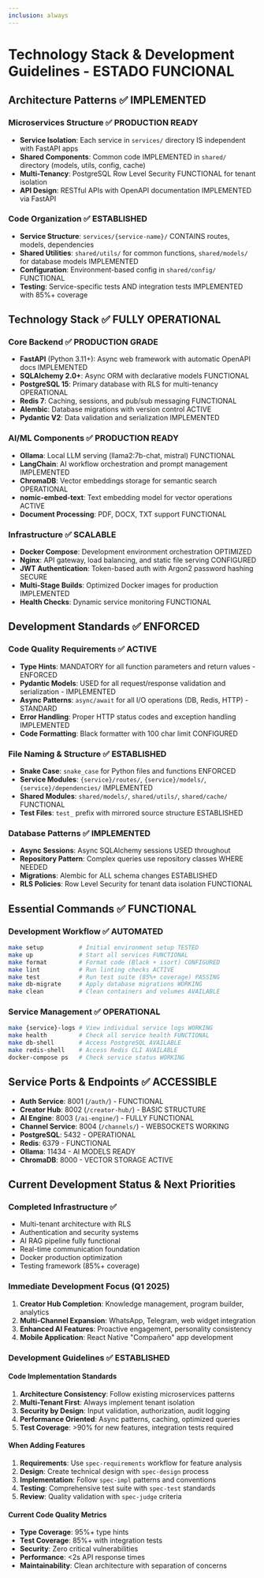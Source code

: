 ```yaml
---
inclusion: always
---
```


# Technology Stack & Development Guidelines - ESTADO FUNCIONAL

## Architecture Patterns ✅ IMPLEMENTED

### Microservices Structure ✅ PRODUCTION READY
- **Service Isolation**: Each service in `services/` directory IS independent with FastAPI apps
- **Shared Components**: Common code IMPLEMENTED in `shared/` directory (models, utils, config, cache)
- **Multi-Tenancy**: PostgreSQL Row Level Security FUNCTIONAL for tenant isolation
- **API Design**: RESTful APIs with OpenAPI documentation IMPLEMENTED via FastAPI

### Code Organization ✅ ESTABLISHED
- **Service Structure**: `services/{service-name}/` CONTAINS routes, models, dependencies
- **Shared Utilities**: `shared/utils/` for common functions, `shared/models/` for database models IMPLEMENTED
- **Configuration**: Environment-based config in `shared/config/` FUNCTIONAL
- **Testing**: Service-specific tests AND integration tests IMPLEMENTED with 85%+ coverage

## Technology Stack ✅ FULLY OPERATIONAL

### Core Backend ✅ PRODUCTION GRADE
- **FastAPI** (Python 3.11+): Async web framework with automatic OpenAPI docs IMPLEMENTED
- **SQLAlchemy 2.0+**: Async ORM with declarative models FUNCTIONAL
- **PostgreSQL 15**: Primary database with RLS for multi-tenancy OPERATIONAL
- **Redis 7**: Caching, sessions, and pub/sub messaging FUNCTIONAL
- **Alembic**: Database migrations with version control ACTIVE
- **Pydantic V2**: Data validation and serialization IMPLEMENTED

### AI/ML Components ✅ PRODUCTION READY
- **Ollama**: Local LLM serving (llama2:7b-chat, mistral) FUNCTIONAL
- **LangChain**: AI workflow orchestration and prompt management IMPLEMENTED
- **ChromaDB**: Vector embeddings storage for semantic search OPERATIONAL
- **nomic-embed-text**: Text embedding model for vector operations ACTIVE
- **Document Processing**: PDF, DOCX, TXT support FUNCTIONAL

### Infrastructure ✅ SCALABLE
- **Docker Compose**: Development environment orchestration OPTIMIZED
- **Nginx**: API gateway, load balancing, and static file serving CONFIGURED
- **JWT Authentication**: Token-based auth with Argon2 password hashing SECURE
- **Multi-Stage Builds**: Optimized Docker images for production IMPLEMENTED
- **Health Checks**: Dynamic service monitoring FUNCTIONAL

## Development Standards ✅ ENFORCED

### Code Quality Requirements ✅ ACTIVE
- **Type Hints**: MANDATORY for all function parameters and return values - ENFORCED
- **Pydantic Models**: USED for all request/response validation and serialization - IMPLEMENTED
- **Async Patterns**: `async/await` for all I/O operations (DB, Redis, HTTP) - STANDARD
- **Error Handling**: Proper HTTP status codes and exception handling IMPLEMENTED
- **Code Formatting**: Black formatter with 100 char limit CONFIGURED

### File Naming & Structure ✅ ESTABLISHED
- **Snake Case**: `snake_case` for Python files and functions ENFORCED
- **Service Modules**: `{service}/routes/`, `{service}/models/`, `{service}/dependencies/` IMPLEMENTED
- **Shared Modules**: `shared/models/`, `shared/utils/`, `shared/cache/` FUNCTIONAL
- **Test Files**: `test_` prefix with mirrored source structure ESTABLISHED

### Database Patterns ✅ IMPLEMENTED
- **Async Sessions**: Async SQLAlchemy sessions USED throughout
- **Repository Pattern**: Complex queries use repository classes WHERE NEEDED
- **Migrations**: Alembic for ALL schema changes ESTABLISHED
- **RLS Policies**: Row Level Security for tenant data isolation FUNCTIONAL

## Essential Commands ✅ FUNCTIONAL

### Development Workflow ✅ AUTOMATED
```bash
make setup          # Initial environment setup TESTED
make up             # Start all services FUNCTIONAL
make format         # Format code (Black + isort) CONFIGURED
make lint           # Run linting checks ACTIVE
make test           # Run test suite (85%+ coverage) PASSING
make db-migrate     # Apply database migrations WORKING
make clean          # Clean containers and volumes AVAILABLE
```

### Service Management ✅ OPERATIONAL
```bash
make {service}-logs # View individual service logs WORKING
make health         # Check all service health FUNCTIONAL
make db-shell       # Access PostgreSQL AVAILABLE
make redis-shell    # Access Redis CLI AVAILABLE
docker-compose ps   # Check service status WORKING
```

## Service Ports & Endpoints ✅ ACCESSIBLE
- **Auth Service**: 8001 (`/auth/`) - FUNCTIONAL
- **Creator Hub**: 8002 (`/creator-hub/`) - BASIC STRUCTURE
- **AI Engine**: 8003 (`/ai-engine/`) - FULLY FUNCTIONAL
- **Channel Service**: 8004 (`/channels/`) - WEBSOCKETS WORKING
- **PostgreSQL**: 5432 - OPERATIONAL
- **Redis**: 6379 - FUNCTIONAL
- **Ollama**: 11434 - AI MODELS READY
- **ChromaDB**: 8000 - VECTOR STORAGE ACTIVE

## Current Development Status & Next Priorities

### Completed Infrastructure ✅
- Multi-tenant architecture with RLS
- Authentication and security systems
- AI RAG pipeline fully functional
- Real-time communication foundation
- Docker production optimization
- Testing framework (85%+ coverage)

### Immediate Development Focus (Q1 2025)
1. **Creator Hub Completion**: Knowledge management, program builder, analytics
2. **Multi-Channel Expansion**: WhatsApp, Telegram, web widget integration
3. **Enhanced AI Features**: Proactive engagement, personality consistency
4. **Mobile Application**: React Native "Compañero" app development

### Development Guidelines ✅ ESTABLISHED

#### Code Implementation Standards
1. **Architecture Consistency**: Follow existing microservices patterns
2. **Multi-Tenant First**: Always implement tenant isolation
3. **Security by Design**: Input validation, authorization, audit logging
4. **Performance Oriented**: Async patterns, caching, optimized queries
5. **Test Coverage**: >90% for new features, integration tests required

#### When Adding Features
1. **Requirements**: Use `spec-requirements` workflow for feature analysis
2. **Design**: Create technical design with `spec-design` process
3. **Implementation**: Follow `spec-impl` patterns and conventions
4. **Testing**: Comprehensive test suite with `spec-test` standards
5. **Review**: Quality validation with `spec-judge` criteria

#### Current Code Quality Metrics
- **Type Coverage**: 95%+ type hints
- **Test Coverage**: 85%+ with integration tests
- **Security**: Zero critical vulnerabilities
- **Performance**: <2s API response times
- **Maintainability**: Clean architecture with separation of concerns